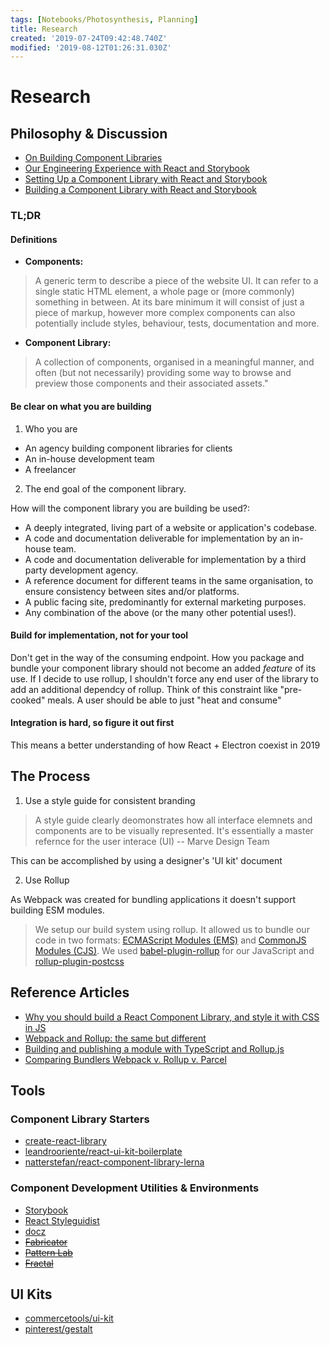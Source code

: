 ```yaml
---
tags: [Notebooks/Photosynthesis, Planning]
title: Research
created: '2019-07-24T09:42:48.740Z'
modified: '2019-08-12T01:26:31.030Z'
---
```


# Research

## Philosophy & Discussion

- [On Building Component Libraries](https://clearleft.com/posts/on-building-component-libraries)
- [Our Engineering Experience with React and Storybook](https://auth0.com/blog/our-engineering-experience-with-react-and-storybook/)
- [Setting Up a Component Library with React and Storybook](https://auth0.com/blog/setting-up-a-component-library-with-react-and-storybook/)
- [Building a Component Library with React and Storybook](https://auth0.com/blog/building-a-component-library-with-react-and-storybook/)


### TL;DR

#### Definitions
- **Components:**
> A generic term to describe a piece of the website UI. It can refer to a single static HTML element, a whole page or (more commonly) something in between. At its bare minimum it will consist of just a piece of markup, however more complex components can also potentially include styles, behaviour, tests, documentation and more.

- **Component Library:**
> A collection of components, organised in a meaningful manner, and often (but not necessarily) providing some way to browse and preview those components and their associated assets."

#### Be clear on what you are building
1. Who you are
- An agency building component libraries for clients
- An in-house development team
- A freelancer

2. The end goal of the component library.

How will the component library you are building be used?:
- A deeply integrated, living part of a website or application's codebase.
- A code and documentation deliverable for implementation by an in-house team.
- A code and documentation deliverable for implementation by a third party development agency.
- A reference document for different teams in the same organisation, to ensure consistency between sites and/or platforms.
- A public facing site, predominantly for external marketing purposes.
- Any combination of the above (or the many other potential uses!).

#### Build for implementation, not for your tool

Don't get in the way of the consuming endpoint. How you package and bundle your component library should not become an added *feature* of its use. If I decide to use rollup, I shouldn't force any end user of the library to add an additional dependcy of rollup. Think of this constraint like "pre-cooked" meals. A user should be able to just "heat and consume"

#### Integration is hard, so figure it out first

This means a better understanding of how React + Electron coexist in 2019


## The Process

1. Use a style guide for consistent branding

> A style guide clearly deomonstrates how all interface elemnets and components are to be visually represented. It's essentially a master refernce for the user interace (UI) -- Marve Design Team

This can be accomplished by using a designer's 'UI kit' document

2. Use Rollup

As Webpack was created for bundling applications it doesn't support building ESM modules.
> We setup our build system using rollup. It allowed us to bundle our code in two formats: [ECMAScript Modules (EMS)](https://nodejs.org/api/esm.html?source=post_page---------------------------) and [CommonJS Modules (CJS)](https://nodejs.org/docs/latest/api/modules.html?source=post_page---------------------------). We used [babel-plugin-rollup](https://github.com/rollup/rollup-plugin-babel?source=post_page---------------------------) for our JavaScript and [rollup-plugin-postcss](https://github.com/egoist/rollup-plugin-postcss?source=post_page---------------------------)


## Reference Articles
- [Why you should build a React Component Library, and style it with CSS in JS](https://techblog.commercetools.com/why-you-should-build-a-react-component-library-and-style-it-with-css-in-js-12397fd69c58)
- [Webpack and Rollup: the same but different](https://medium.com/webpack/webpack-and-rollup-the-same-but-different-a41ad427058c)
- [Building and publishing a module with TypeScript and Rollup.js](https://hackernoon.com/building-and-publishing-a-module-with-typescript-and-rollup-js-faa778c85396)
- [Comparing Bundlers Webpack v. Rollup v. Parcel](https://medium.com/js-imaginea/comparing-bundlers-webpack-rollup-parcel-f8f5dc609cfd)

## Tools

### Component Library Starters
- [create-react-library](https://github.com/transitive-bullshit/create-react-library#readme)
- [leandrooriente/react-ui-kit-boilerplate](https://github.com/leandrooriente/react-ui-kit-boilerplate)
- [natterstefan/react-component-library-lerna](https://github.com/natterstefan/react-component-library-lerna)


### Component Development Utilities & Environments
- [Storybook](https://storybook.js.org/)
- [React Styleguidist](https://github.com/styleguidist/react-styleguidist)
- [docz](https://github.com/pedronauck/docz)
- ~~[Fabricator](https://fbrctr.github.io/)~~
- ~~[Pattern Lab](https://patternlab.io/)~~
- ~~[Fractal](https://github.com/frctl/fractal)~~


## UI Kits

- [commercetools/ui-kit](https://github.com/commercetools/ui-kit)
- [pinterest/gestalt](https://github.com/pinterest/gestalt)


